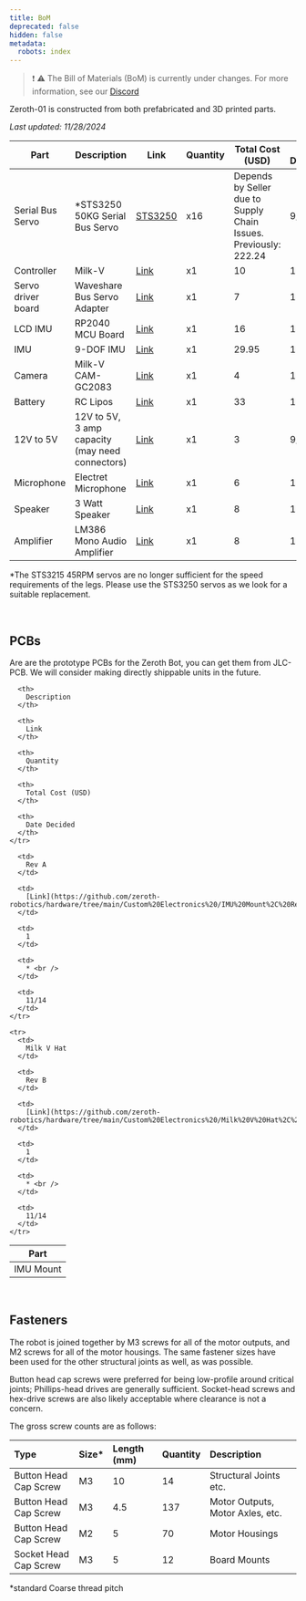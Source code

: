 ```yaml
---
title: BoM
deprecated: false
hidden: false
metadata:
  robots: index
---
```

> ❗️ ⚠️ The Bill of Materials (BoM) is currently under changes. For more information, see our [Discord](\[https://discord.gg/G6KP76uha5]\(https://discord.gg/G6KP76uha5\))

Zeroth-01 is constructed from both prefabricated and 3D printed parts.

*Last updated: 11/28/2024*

| Part               | Description                                     | Link                                                                                                                                                                   | Quantity | Total Cost (USD)                                                 | Date Decided |
| ------------------ | ----------------------------------------------- | ---------------------------------------------------------------------------------------------------------------------------------------------------------------------- | -------- | ---------------------------------------------------------------- | ------------ |
| Serial Bus Servo   | \*STS3250 50KG Serial Bus Servo                 | [STS3250](https://www.aliexpress.us/item/3256806337383027.html?gatewayAdapt=glo2usa4itemAdapt)                                                                         | x16      | Depends by Seller due to Supply Chain Issues. Previously: 222.24 | 9/10         |
| Controller         | Milk-V                                          | [Link](https://milkv.io/duo-s)                                                                                                                                         | x1       | 10                                                               | 11/14        |
| Servo driver board | Waveshare Bus Servo Adapter                     | [Link](https://www.waveshare.com/bus-servo-adapter-a.htm)                                                                                                              | x1       | 7                                                                | 10/05        |
| LCD IMU            | RP2040 MCU Board                                | [Link](https://www.waveshare.com/rp2040-lcd-1.28.htm)                                                                                                                  | x1       | 16                                                               | 10/03        |
| IMU                | 9-DOF IMU                                       | [Link](https://www.adafruit.com/product/4646)                                                                                                                          | x1       | 29.95                                                            | 11/14        |
| Camera             | Milk-V CAM-GC2083                               | [Link](https://arace.tech/products/milk-v-cam-gc2083)                                                                                                                  | x1       | 4                                                                | 10/05        |
| Battery            | RC Lipos                                        | [Link](https://www.amazon.com/KBT-1200mAh-Rechargeable-Replacement-Compatible/dp/B0C23Y3VZK?source=ps-sl-shoppingads-lpcontext\&ref_=fplfs\&smid=A3FKMD6P089KQA\&th=1) | x1       | 33                                                               | 11/14        |
| 12V to 5V          | 12V to 5V, 3 amp capacity (may need connectors) | [Link](https://www.digikey.com/en/products/detail/dfrobot/DFR0571/9559261)                                                                                             | x1       | 3                                                                | 9/24         |
| Microphone         | Electret Microphone                             | [Link](https://www.amazon.com/Ferwooh-Electret-Microphone-Amplifier-Adjustable/dp/B0D17R3L7K/)                                                                         | x1       | 6                                                                | 11/01        |
| Speaker            | 3 Watt Speaker                                  | [Link](https://www.amazon.com/CQRobot-JST-PH2-0-Interface-Electronic-Projects/dp/B0822Z4LPH/)                                                                          | x1       | 8                                                                | 11/14        |
| Amplifier          | LM386 Mono Audio Amplifier                      | [Link](https://www.amazon.com/HiLetgo-LM386-Audio-Amplifier-Module/dp/B00LNACGTY/)                                                                                     | x1       | 8                                                                | 11/01        |

\*The STS3215 45RPM servos are no longer sufficient for the speed requirements of the legs. Please use the STS3250 servos as we look for a suitable replacement.

<br />

## PCBs

Are are the prototype PCBs for the Zeroth Bot, you can get them from JLC-PCB. We will consider making directly shippable units in the future.

<Table align={["left","left","left","left","left","left"]}>
  <thead>
    <tr>
      <th>
        Part
      </th>

      <th>
        Description
      </th>

      <th>
        Link
      </th>

      <th>
        Quantity
      </th>

      <th>
        Total Cost (USD)
      </th>

      <th>
        Date Decided
      </th>
    </tr>
  </thead>

  <tbody>
    <tr>
      <td>
        IMU Mount
      </td>

      <td>
        Rev A
      </td>

      <td>
        [Link](https://github.com/zeroth-robotics/hardware/tree/main/Custom%20Electronics%20/IMU%20Mount%2C%20Rev%20A)
      </td>

      <td>
        1
      </td>

      <td>
        * <br />
      </td>

      <td>
        11/14
      </td>
    </tr>

    <tr>
      <td>
        Milk V Hat
      </td>

      <td>
        Rev B
      </td>

      <td>
        [Link](https://github.com/zeroth-robotics/hardware/tree/main/Custom%20Electronics%20/Milk%20V%20Hat%2C%20Rev%20B)
      </td>

      <td>
        1
      </td>

      <td>
        * <br />
      </td>

      <td>
        11/14
      </td>
    </tr>
  </tbody>
</Table>

<br />

## Fasteners

The robot is joined together by M3 screws for all of the motor outputs, and M2 screws for all of the motor housings. The same fastener sizes have been used for the other structural joints as well, as was possible.

Button head cap screws were preferred for being low-profile around critical joints; Phillips-head drives are generally sufficient. Socket-head screws and hex-drive screws are also likely acceptable where clearance is not a concern.

The gross screw counts are as follows:

| Type                  | Size\* | Length (mm) | Quantity | Description                      |
| :-------------------- | :----- | :---------- | :------- | :------------------------------- |
| Button Head Cap Screw | M3     | 10          | 14       | Structural Joints etc.           |
| Button Head Cap Screw | M3     | 4.5         | 137      | Motor Outputs, Motor Axles, etc. |
| Button Head Cap Screw | M2     | 5           | 70       | Motor Housings                   |
| Socket Head Cap Screw | M3     | 5           | 12       | Board Mounts                     |

\*standard Coarse thread pitch